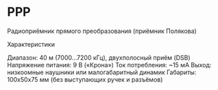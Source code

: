 # PPP
Радиоприёмник прямого преобразования (приёмник Полякова)

Характеристики

Диапазон: 40 м (7000…7200 кГц), двухполосный приём (DSB)
Напряжение питания: 9 В («Крона»)
Ток потребления: ~15 мА
Выход: низкоомные наушники или малогабаритный динамик
Габариты: 100х50х75 мм (без выступающих ручек и разъёмов)
